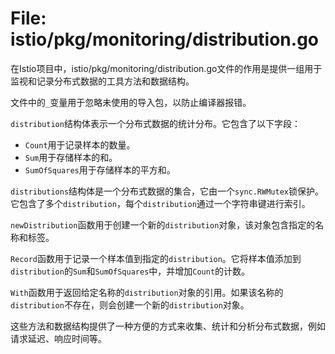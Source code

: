 # File: istio/pkg/monitoring/distribution.go

在Istio项目中，istio/pkg/monitoring/distribution.go文件的作用是提供一组用于监视和记录分布式数据的工具方法和数据结构。

文件中的`_`变量用于忽略未使用的导入包，以防止编译器报错。

`distribution`结构体表示一个分布式数据的统计分布。它包含了以下字段：
- `Count`用于记录样本的数量。
- `Sum`用于存储样本的和。
- `SumOfSquares`用于存储样本的平方和。

`distributions`结构体是一个分布式数据的集合，它由一个`sync.RWMutex`锁保护。它包含了多个`distribution`，每个`distribution`通过一个字符串键进行索引。

`newDistribution`函数用于创建一个新的`distribution`对象，该对象包含指定的名称和标签。

`Record`函数用于记录一个样本值到指定的`distribution`。它将样本值添加到`distribution`的`Sum`和`SumOfSquares`中，并增加`Count`的计数。

`With`函数用于返回给定名称的`distribution`对象的引用。如果该名称的`distribution`不存在，则会创建一个新的`distribution`对象。

这些方法和数据结构提供了一种方便的方式来收集、统计和分析分布式数据，例如请求延迟、响应时间等。

